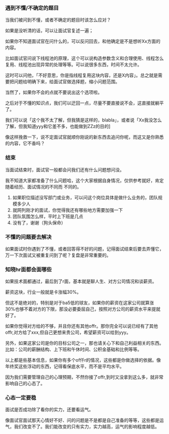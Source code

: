 ### 遇到不懂/不确定的题目
当我们被问到不懂，或者不确定的题目时该怎么应对？

如果是没听清的话，可以让面试官复述一遍；

如果你不知道面试官在问什么的，可以反问回去，和他确定是不是想听Xx方面的内容。

比如面试官问说下线程池的原理，这个可以说构造参数含义和合理使用、线程怎么复用、线程池出现异常的处理等等。可以说很多东西，时间不太允许。

这时可以问他，「不好意思，你是指线程复用这块内容，还是X内容」。总之就是需要把问题给明确下来，给面试官做选择题，缩小问题范围。

当然了，如果你不会的点就不要说出这个选项啦。

之后对于不懂的知识点，我们可以迂回一点，尽量不要直接说不会，这直接就躺平了。

我们可以说「这个我不太了解，但我猜是这样的，blabla」，或者说「Xx我没怎么了解，但我知道yyy和它差不多，也能做到ZZz的目的]

像这样挽救一下，说不定面试官就顺你刚说的新东西去追问你呢，而这又是你熟悉的内容，它不香吗？

### 结束

当面试结束时，面试官一般都会问我们还有什么问题想问没。

我不知道大家都准备了什么问题哈，这个大家根据自身情况，仅供参考就好，肯定随着经历、面试情况的不同而
不同的。

1. 如果职位描述没写部门或业务，可以问这个岗位具体是做什么业务的，团队规模多少人
2. 就网列刚才的面试，你觉得我还有哪些地方需要加强一下
3. 团队氛围怎么样，平时上下班是几点
4. 没有了，谢谢（狗头保命）


### 不懂的问题要去解决

如果面试时你遇到了不懂，或者回答得不好的问题，记得面试结束后要去弄懂它，万一下次面试又被重复问到了呢？复盘是非常重要的。



### 知晓hr面都会面哪些

如果技术面都通过，最后到了r面，基本就是聊人生、对方公司情况和谈薪资。

薪资这块，行业一般就是卡涨幅30%。

但这不是绝对的，特别是对于ba5低的球友，如果你的薪资在这家公司就算涨30%也够不着对方的下限，那没必要委屈自己，按照对方公司的薪资水平来提就好了。

如果你觉得对方给的不够，并且你还有其他offr。那你完全可以说已经有了其他offr,对方给了xxx,但自己更想来贵公司，希望薪资可以给到yyy。

另外，如果这家公司是你的目标公司之一，那也请关心下和自己利益相关的东西。比如：公司的薪酬结构、上下班和午休时间、公积金基础和比例等等。

以上都是些基本信息，如果你有多个of仟r的情况，这些都是你做选择的依据。像年终奖这些浮动的东西，记得看保底水平，而不是平均水平。

因为我们需要管理自己的心理预期，不然你接了offr,到时又没拿到这么多，就非常影响自己的心态了。

### 心态一定要稳

面试是否成功除了看你的实力，还要看运气。

像面试官面试那天心情好不好、问的问题是不是都是自己准备的等等，这些都是运气，我们改变不了。我们能改变的只有实力，实力越高，运气的影响程度越低。







